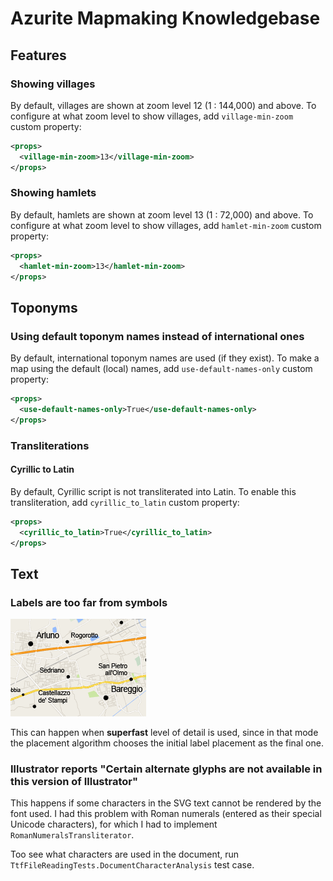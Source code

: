 # Azurite Mapmaking Knowledgebase

## Features
### Showing villages
By default, villages are shown at zoom level 12 (1 : 144,000) and above. To configure at what zoom level to show villages, add `village-min-zoom` custom property:
```xml 
<props>
  <village-min-zoom>13</village-min-zoom>
</props>
```
### Showing hamlets
By default, hamlets are shown at zoom level 13 (1 : 72,000) and above. To configure at what zoom level to show villages, add `hamlet-min-zoom` custom property:
```xml 
<props>
  <hamlet-min-zoom>13</hamlet-min-zoom>
</props>
```

## Toponyms
### Using default toponym names instead of international ones
By default, international toponym names are used (if they exist). To make a map using the default (local) names, add `use-default-names-only` custom property:
```xml 
<props>
  <use-default-names-only>True</use-default-names-only>
</props>
```

### Transliterations
#### Cyrillic to Latin
By default, Cyrillic script is not transliterated into Latin. To enable this transliteration, add `cyrillic_to_latin` custom property:
```xml 
<props>
  <cyrillic_to_latin>True</cyrillic_to_latin>
</props>
```

## Text
### Labels are too far from symbols
![](/azurite/img/labels-too-far-from-symbols.png?raw=true)

This can happen when **superfast** level of detail is used, since in that mode the placement algorithm chooses 
the initial label placement as the final one.

### Illustrator reports "Certain alternate glyphs are not available in this version of Illustrator"
This happens if some characters in the SVG text cannot be rendered by the font used. I had this problem with Roman numerals (entered as their special Unicode characters), for which I had to implement `RomanNumeralsTransliterator`.

Too see what characters are used in the document, run `TtfFileReadingTests.DocumentCharacterAnalysis` test case.
